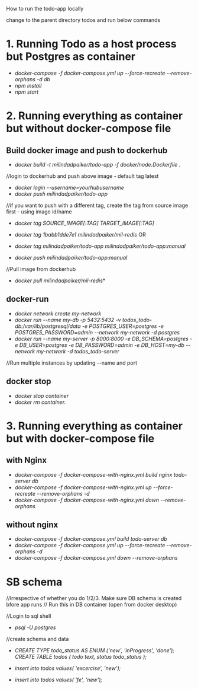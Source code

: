 How to run the todo-app locally

change to the parent directory todos and run below commands

# 1. Running Todo as a host process but Postgres as container

+ *docker-compose -f docker-compose.yml up --force-recreate --remove-orphans -d db*
+ *npm install*
+ *npm start*

# 2. Running everything as container but without docker-compose file

## Build docker image and push to dockerhub

+ *docker build -t milindadpaiker/todo-app -f docker/node.Dockerfile .*

//login to dockerhub and push above image - default tag latest
+ *docker login --username=yourhubusername*
+ *docker push milindadpaiker/todo-app*

//if you want to push with a different tag, create the tag from source image first - using image id/name
+ *docker tag SOURCE_IMAGE[:TAG] TARGET_IMAGE[:TAG]*
+ *docker tag 1babb1dde7e1 milindadpaiker/mil-redis*
    OR
    
+ *docker tag milindadpaiker/todo-app milindadpaiker/todo-app:manual*
+ *docker push milindadpaiker/todo-app:manual*

//Pull image from dockerhub
+ *docker pull milindadpaiker/mil-redis**

## docker-run

+ *docker network create my-network*
+ *docker run --name my-db -p 5432:5432 -v todos_todo-db:/var/lib/postgresql/data -e POSTGRES_USER=postgres -e POSTGRES_PASSWORD=admin --network my-network -d postgres*
+ *docker run --name my-server -p 8000:8000 -e DB_SCHEMA=postgres -e DB_USER=postgres -e DB_PASSWORD=admin -e DB_HOST=my-db --network my-network -d todos_todo-server*

//Run multiple instances by updating --name and port

## docker stop

+ *docker stop container*
+ *docker rm container.*


#  3. Running everything as container but with docker-compose file


## with Nginx
+ *docker-compose -f docker-compose-with-nginx.yml build nginx todo-server db*
+ *docker-compose -f docker-compose-with-nginx.yml up --force-recreate --remove-orphans -d*
+ *docker-compose -f docker-compose-with-nginx.yml down --remove-orphans*

## without nginx

+ *docker-compose -f docker-compose.yml build todo-server db*
+ *docker-compose -f docker-compose.yml up --force-recreate --remove-orphans -d*
+ *docker-compose -f docker-compose.yml down --remove-orphans*




# SB schema
//Irrespective of whether you do 1/2/3. Make sure DB schema is created bfore app runs
// Run this in DB container (open from docker desktop)

//Login to sql shell
+ *psql -U postgres*

//create schema and data
+ *CREATE TYPE todo_status AS ENUM ('new', 'inProgress', 'done');
	CREATE TABLE todos (
	todo text,
	status todo_status
);*

+ *insert into todos values( 'excercise', 'new');*
+ *insert into todos values( 'fe', 'new');*

```
